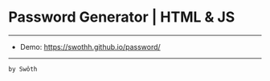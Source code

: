 # Password Generator | HTML & JS
---
* Demo: https://swothh.github.io/password/
---
```
by Swôth
```
